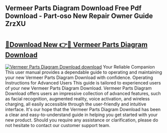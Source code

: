 ## Vermeer Parts Diagram Download Free Pdf Download - Part-oso New Repair Owner Guide ZrzXU

# <h2><a href="http://dfnx98.blite.top/?on=Vermeer+Parts+Diagram+Download">🔗Download New 👉🔴 Vermeer Parts Diagram Download</a></h2>

[![Vermeer Parts Diagram Download download](https://i.imgur.com/lujVjoI.png)](http://dfnx98.blite.top/?on=Vermeer+Parts+Diagram+Download)
Your Reliable Companion This user manual provides a dependable guide to operating and maintaining your new Vermeer Parts Diagram Download with confidence. Operating Instructions for Advanced Users This guide is tailored to experienced users of your new Vermeer Parts Diagram Download. Vermeer Parts Diagram Download offers users an impressive collection of advanced features, such as facial recognition, augmented reality, voice activation, and wireless charging, all easily accessible through the user-friendly and intuitive interface. It's our hope that the Vermeer Parts Diagram Download has been a clear and easy-to-understand guide in helping you get started with your new product. Should you require any assistance or clarification, please do not hesitate to contact our customer support team.
